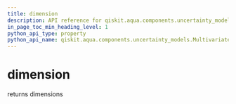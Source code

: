 ```yaml
---
title: dimension
description: API reference for qiskit.aqua.components.uncertainty_models.MultivariateNormalDistribution.dimension
in_page_toc_min_heading_level: 1
python_api_type: property
python_api_name: qiskit.aqua.components.uncertainty_models.MultivariateNormalDistribution.dimension
---
```


# dimension

returns dimensions

